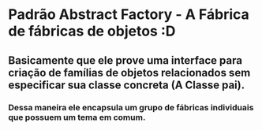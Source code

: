 # Padrão Abstract Factory - A Fábrica de fábricas de objetos :D

## Basicamente que ele prove uma interface para criação de famílias de objetos relacionados sem especificar sua classe concreta (A Classe pai).

### Dessa maneira ele encapsula um grupo de fábricas individuais que possuem um tema em comum.

